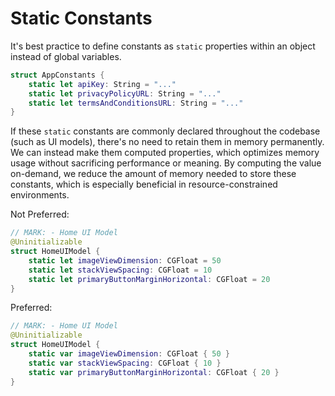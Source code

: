 # Static Constants

It's best practice to define constants as `static` properties within an object instead of global variables.

```swift
struct AppConstants {
    static let apiKey: String = "..."
    static let privacyPolicyURL: String = "..."
    static let termsAndConditionsURL: String = "..."
}
```

If these `static` constants are commonly declared throughout the codebase (such as UI models), there's no need to retain them in memory permanently. We can instead make them computed properties, which optimizes memory usage without sacrificing performance or meaning. By computing the value on-demand, we reduce the amount of memory needed to store these constants, which is especially beneficial in resource-constrained environments.

Not Preferred:

```swift
// MARK: - Home UI Model
@Uninitializable
struct HomeUIModel {
    static let imageViewDimension: CGFloat = 50
    static let stackViewSpacing: CGFloat = 10
    static let primaryButtonMarginHorizontal: CGFloat = 20
}
```

Preferred:

```swift
// MARK: - Home UI Model
@Uninitializable
struct HomeUIModel {
    static var imageViewDimension: CGFloat { 50 }
    static var stackViewSpacing: CGFloat { 10 }
    static var primaryButtonMarginHorizontal: CGFloat { 20 }
}
```
